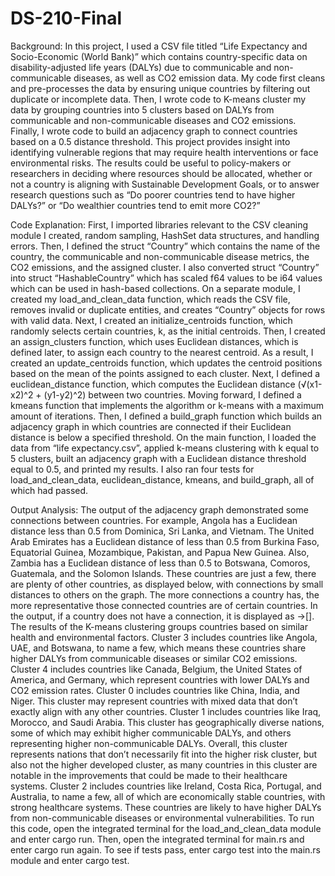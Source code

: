 # DS-210-Final
Background: 
In this project, I used a CSV file titled “Life Expectancy and Socio-Economic (World Bank)” which contains country-specific data on disability-adjusted life years (DALYs) due to communicable and non-communicable diseases, as well as CO2 emission data. My code first cleans and pre-processes the data by ensuring unique countries by filtering out duplicate or incomplete data. Then, I wrote code to K-means cluster my data by grouping countries into 5 clusters based on DALYs from communicable and non-communicable diseases and CO2 emissions. Finally, I wrote code to build an adjacency graph to connect countries based on a 0.5 distance threshold. This project provides insight into identifying vulnerable regions that may require health interventions or face environmental risks. The results could be useful to policy-makers or researchers in deciding where resources should be allocated, whether or not a country is aligning with Sustainable Development Goals, or to answer research questions such as “Do poorer countries tend to have higher DALYs?” or “Do wealthier countries tend to emit more CO2?”

Code Explanation: 
	First, I imported libraries relevant to the CSV cleaning module I created, random sampling, HashSet data structures, and handling errors. Then, I defined the struct “Country” which contains the name of the country, the communicable and non-communicable disease metrics, the CO2 emissions, and the assigned cluster. I also converted struct “Country” into struct “HashableCountry” which has scaled f64 values to be i64 values which can be used in hash-based collections. On a separate module, I created my load_and_clean_data function, which reads the CSV file, removes invalid or duplicate entities, and creates “Country” objects for rows with valid data. Next, I created an initialize_centroids function, which randomly selects certain countries, k, as the initial centroids. Then, I created an assign_clusters function, which uses Euclidean distances, which is defined later, to assign each country to the nearest centroid. As a result, I created an update_centroids function, which updates the centroid positions based on the mean of the points assigned to each cluster. Next, I defined a euclidean_distance function, which computes the Euclidean distance (√(x1-x2)^2 + (y1-y2)^2) between two countries. Moving forward, I defined a kmeans function that implements the algorithm or k-means with a maximum amount of iterations. Then, I defined a build_graph function which builds an adjacency graph in which countries are connected if their Euclidean distance is below a specified threshold. On the main function, I loaded the data from “life expectancy.csv”, applied k-means clustering with k equal to 5 clusters, built an adjacency graph with a Euclidean distance threshold equal to 0.5, and printed my results. I also ran four tests for load_and_clean_data, euclidean_distance, kmeans, and build_graph, all of which had passed.

Output Analysis:
The output of the adjacency graph demonstrated some connections between countries. For example, Angola has a Euclidean distance less than 0.5 from Dominica, Sri Lanka, and Vietnam. The United Arab Emirates has a Euclidean distance of less than 0.5 from Burkina Faso, Equatorial Guinea, Mozambique, Pakistan, and Papua New Guinea. Also, Zambia has a Euclidean distance of less than 0.5 to Botswana, Comoros, Guatemala, and the Solomon Islands. These countries are just a few, there are plenty of other countries, as displayed below, with connections by small distances to others on the graph. The more connections a country has, the more representative those connected countries are of certain countries. In the output, if a country does not have a connection, it is displayed as ->[]. The results of the K-means clustering groups countries based on similar health and environmental factors. Cluster 3 includes countries like Angola, UAE, and Botswana, to name a few, which means these countries share higher DALYs from communicable diseases or similar CO2 emissions. Cluster 4 includes countries like Canada, Belgium, the United States of America, and Germany, which represent countries with lower DALYs and CO2 emission rates. Cluster 0 includes countries like China, India, and Niger. This cluster may represent countries with mixed data that don’t exactly align with any other countries. Cluster 1 includes countries like Iraq, Morocco, and Saudi Arabia. This cluster has geographically diverse nations, some of which may exhibit higher communicable DALYs, and others representing higher non-communicable DALYs. Overall, this cluster represents nations that don’t necessarily fit into the higher risk cluster, but also not the higher developed cluster, as many countries in this cluster are notable in the improvements that could be made to their healthcare systems. Cluster 2 includes countries like Ireland, Costa Rica, Portugal, and Australia, to name a few, all of which are economically stable countries, with strong healthcare systems. These countries are likely to have higher DALYs from non-communicable diseases or environmental vulnerabilities.
To run this code, open the integrated terminal for the load_and_clean_data module and enter cargo run. Then, open the integrated terminal for main.rs and enter cargo run again. To see if tests pass, enter cargo test into the main.rs module and enter cargo test.
